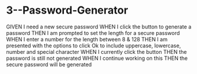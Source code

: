 # 3--Password-Generator

GIVEN I need a new secure password
WHEN I click the button to generate a password
THEN I am prompted to set the length for a secure password
WHEN I enter a number for the length between 8 & 128
THEN I am presented with the options to click Ok to include uppercase, lowercase, number and special character
WHEN I currently click the button
THEN the password is still not generated
WHEN I continue working on this
THEN the secure password will be generated

